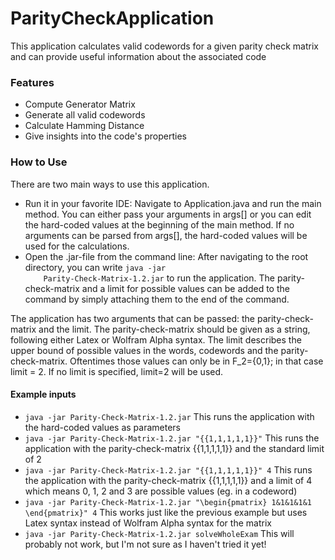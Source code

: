 # ParityCheckApplication
This application calculates valid codewords for a given parity check matrix and can provide useful information about the associated code

### Features
<ul>
    <li>Compute Generator Matrix</li>
    <li>Generate all valid codewords</li>
    <li>Calculate Hamming Distance</li>
    <li>Give insights into the code's properties</li>
</ul>

### How to Use
There are two main ways to use this application.

<ul>
    <li>Run it in your favorite IDE: Navigate to Application.java and run the main method. You can either pass
    your arguments in args[] or you can edit the hard-coded values at the beginning of the main method. If no arguments can be 
    parsed from args[], the hard-coded values will be used for the calculations.</li>
    <li>Open the .jar-file from the command line: After navigating to the root directory, you can write <code>java -jar
    Parity-Check-Matrix-1.2.jar</code> to run the application. The parity-check-matrix and a limit for possible values
    can be added to the command by simply attaching them to the end of the command.</li>
</ul>
The application has two arguments that can be passed: the parity-check-matrix and the limit. The parity-check-matrix 
should be given as a string, following either Latex or Wolfram Alpha syntax. The limit describes
the upper bound of possible values in the words, codewords and the parity-check-matrix. Oftentimes those values can
only be in F_2={0,1}; in that case limit = 2. If no limit is specified, limit=2 will be used.

#### Example inputs

<ul>
 <li><code>java -jar Parity-Check-Matrix-1.2.jar</code> This runs the application with the hard-coded values as parameters</li>
 <li><code>java -jar Parity-Check-Matrix-1.2.jar "{{1,1,1,1,1}}"</code> This runs the application with the parity-check-matrix
    {{1,1,1,1,1}} and the standard limit of 2</li>
 <li><code>java -jar Parity-Check-Matrix-1.2.jar "{{1,1,1,1,1}}" 4</code> This runs the application with the parity-check-matrix
    {{1,1,1,1,1}} and a limit of 4 which means 0, 1, 2 and 3 are possible values (eg. in a codeword)</li>
 <li><code>java -jar Parity-Check-Matrix-1.2.jar "\begin{pmatrix} 1&1&1&1&1 \end{pmatrix}" 4</code> This works just like
    the previous example but uses Latex syntax instead of Wolfram Alpha syntax for the matrix</li>
 <li><code>java -jar Parity-Check-Matrix-1.2.jar solveWholeExam</code> This will probably not work, but I'm not sure as I haven't tried it yet!</li> 
</ul>
